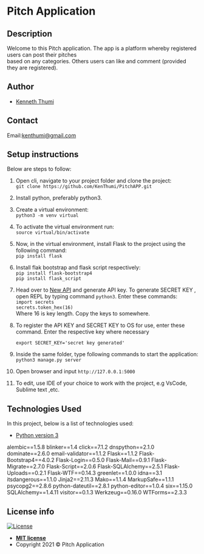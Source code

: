 # Pitch Application
## Description
Welcome to this Pitch application. The app is a platform whereby registered users can post their pitches <br>
based on any categories. Others users can like and comment (provided they are registered).

## Author
- [Kenneth Thumi](https://github.com/KenThumi)

## Contact
Email:kenthumi@gmail.com

## Setup instructions
Below are steps to follow:
1. Open cli, navigate to your project folder and clone the project: <br/>
    `git clone https://github.com/KenThumi/PitchAPP.git`
2. Install python, preferably python3.
3. Create a virtual environment: <br/>
    `python3 -m venv virtual`
4. To activate the virtual environment run:<br/>
    `source virtual/bin/activate`
5. Now, in the virtual environment, install Flask to the project using the following command:<br/>
    `pip install flask`
6. Install flak bootstrap and flask script respectively:<br/>
        `pip install flask-bootstrap4`<br/>
        `pip install flask_script`
7. Head over to [New API](https://newsapi.org/) and generate API key. To generate SECRET KEY 
    , open REPL by typing command `python3`. Enter these commands: <br/>
            `import secrets` <br/>
            `secrets.token_hex(16)`<br/>
    Where 16 is key length. Copy the keys to somewhere.
8. To register the API KEY and SECRET KEY to OS for use, enter these command. Enter the respective key where necessary <br/>
   
    `export SECRET_KEY='secret key generated'`

9. Inside the same folder,  type following commands to start the application:<br/>
    `python3 manage.py server`
10. Open browser and input `http://127.0.0.1:5000`
11. To edit, use IDE of your choice to work with the project, e.g VsCode, Sublime text ,etc.

## Technologies Used
In this project, below is a list of technologies used:
- [Python version 3](https://www.python.org/)

alembic==1.5.8
blinker==1.4
click==7.1.2
dnspython==2.1.0
dominate==2.6.0
email-validator==1.1.2
Flask==1.1.2
Flask-Bootstrap4==4.0.2
Flask-Login==0.5.0
Flask-Mail==0.9.1
Flask-Migrate==2.7.0
Flask-Script==2.0.6
Flask-SQLAlchemy==2.5.1
Flask-Uploads==0.2.1
Flask-WTF==0.14.3
greenlet==1.0.0
idna==3.1
itsdangerous==1.1.0
Jinja2==2.11.3
Mako==1.1.4
MarkupSafe==1.1.1
psycopg2==2.8.6
python-dateutil==2.8.1
python-editor==1.0.4
six==1.15.0
SQLAlchemy==1.4.11
visitor==0.1.3
Werkzeug==0.16.0
WTForms==2.3.3

## License info
[![License](http://img.shields.io/:license-mit-blue.svg?style=flat-square)](http://badges.mit-license.org)

- **[MIT license](http://opensource.org/licenses/mit-license.php)**
- Copyright 2021 © Pitch Application
